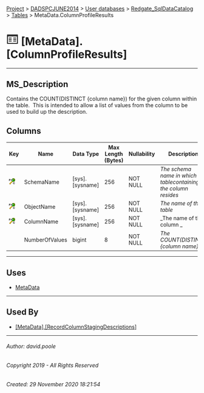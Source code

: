 #### 

[Project](../../../../readme.md) > [DADSPCJUNE2014](../../../readme.md) > [User databases](../../readme.md) > [Redgate_SqlDataCatalog](../readme.md) > [Tables](Tables.md) > MetaData.ColumnProfileResults

# ![Tables](../../../../Images/Table32.png) [MetaData].[ColumnProfileResults]

---

## <a name="#description"></a>MS_Description

Contains the COUNT(DISTINCT {column name}) for the given column within the table.  This is intended to allow a list of values from the column to be used to build up the description.

## <a name="#columns"></a>Columns

| Key | Name | Data Type | Max Length (Bytes) | Nullability | Description |
|---|---|---|---|---|---|
| [![Cluster Primary Key PK_MetaData_ColumnProfileResults: SchemaName\ObjectName\ColumnName](../../../../Images/pkcluster.png)](#indexes) | SchemaName | [sys].[sysname] | 256 | NOT NULL | _The schema name in which the tablecontaining the column resides_ |
| [![Cluster Primary Key PK_MetaData_ColumnProfileResults: SchemaName\ObjectName\ColumnName](../../../../Images/pkcluster.png)](#indexes) | ObjectName | [sys].[sysname] | 256 | NOT NULL | _The name of the table_ |
| [![Cluster Primary Key PK_MetaData_ColumnProfileResults: SchemaName\ObjectName\ColumnName](../../../../Images/pkcluster.png)](#indexes) | ColumnName | [sys].[sysname] | 256 | NOT NULL | _The name of the column _ |
|  | NumberOfValues | bigint | 8 | NOT NULL | _The COUNT(DISTINCT {column name})_ |


---

## <a name="#uses"></a>Uses

* [MetaData](../Security/Schemas/MetaData.md)


---

## <a name="#usedby"></a>Used By

* [[MetaData].[RecordColumnStagingDescriptions]](../Programmability/Stored_Procedures/RecordColumnStagingDescriptions.md)


---

###### Author:  david.poole

###### Copyright 2019 - All Rights Reserved

###### Created: 29 November 2020 18:21:54

